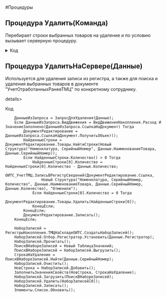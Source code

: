 #Процедуры

## Процедура Удалить(Команда)
Перебирает строки выбранных товаров на удаление и по условию вызывает серверную процедуру.

<details>
<summary> Код </summary>
  
      СЗ = Новый СписокЗначений;
      СЗ.ЗагрузитьЗначения(Элементы.Список.ВыделенныеСтроки);
      МассивНаУдаление = СЗ.ВыгрузитьЗначения();
      Для Каждого Строка из МассивНаУдаление Цикл
      	Если СтрНайти(Строка(Элементы.Список.ДанныеСтроки(Строка).Регистратор), "Объект не найден") > 0 Тогда
      		УдалитьНаСервере(Элементы.Список.ДанныеСтроки(Строка));
      	КонецЕсли;
      КонецЦикла;
</details>

## Процедура УдалитьНаСервере(Данные)

Используется для удаления записи из регистра, а также для поиска и удаления выбранных товаров в документе "УчетОтработанныхРанееТМЦ" по конкретному сотруднику.

details>
<summary> Код </summary>

    	ДанныеИзЗапроса = ЗапросДляУдаления(Данные);
    	Если ДанныеИзЗапроса.ВидДвижения = ВидДвиженияНакопления.Расход И ЗначениеЗаполнено(ДанныеИзЗапроса.СсылкаНаДокумент) Тогда
    		ДокументРедактирование = ДанныеИзЗапроса.СсылкаНаДокумент.ПолучитьОбъект();
    		НайденныеСтроки = ДокументРедактирование.Товары.НайтиСтроки(Новый Структура("Номенклатура, СерийныйНомер", Данные.НаименованиеТовара, Данные.СерийныйНомер)); 
    		Если НайденныеСтроки.Количество() > 0 Тогда
    			НайденныеСтроки[0].Количество = НайденныеСтроки[0].Количество - Данные.Количество;
    			ОИТС_УчетТМЦ.ЗаписьВРегистрСведений(ДокументРедактирование.Ссылка,
    				Новый Структура("Номенклатура, СерийныйНомер, Количество", Данные.НаименованиеТовара, Данные.СерийныйНомер, Данные.Количество), "Отменили");
    			Если НайденныеСтроки[0].Количество = 0 Тогда
    				ДокументРедактирование.Товары.Удалить(НайденныеСтроки[0]);
    			КонецЕсли;	
    		КонецЕсли;		
    		ДокументРедактирование.Записать();
    	КонецЕсли;
    	
    	НаборЗаписей = РегистрыНакопления.ТМЦНаСкладеОИТС.СоздатьНаборЗаписей(); 
    	НаборЗаписей.Отбор.Регистратор.Установить(Данные.Регистратор);
    	НаборЗаписей.Прочитать();
    	ПоискВНабореЗаписей = Новый ТаблицаЗначений;
    	ПоискВНабореЗаписей = НаборЗаписей.Выгрузить();
    	СтрокаНаУдаление = ПоискВНабореЗаписей.Найти(Данные.СерийныйНомер);
    	НаборЗаписей.Очистить();
    	НовСтрока = НаборЗаписей.Добавить();
    	ЗаполнитьЗначенияСвойств(НовСтрока, СтрокаНаУдаление);
    	НаборЗаписей.Загрузить(ПоискВНабореЗаписей);
    	НаборЗаписей.Удалить(НаборЗаписей[0]);
    	НаборЗаписей.Записать();
    	Элементы.Список.Обновить();		
</details>
